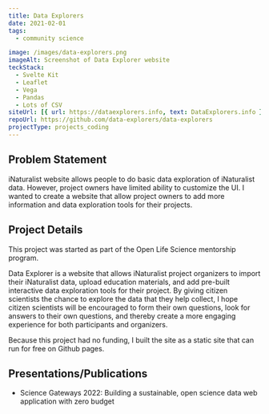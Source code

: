 ```yaml
---
title: Data Explorers
date: 2021-02-01
tags:
  - community science

image: /images/data-explorers.png
imageAlt: Screenshot of Data Explorer website
teckStack:
  - Svelte Kit
  - Leaflet
  - Vega
  - Pandas
  - Lots of CSV
siteUrl: [{ url: https://dataexplorers.info, text: DataExplorers.info }]
repoUrl: https://github.com/data-explorers/data-explorers
projectType: projects_coding
---
```


## Problem Statement

iNaturalist website allows people to do basic data exploration of iNaturalist data. However, project owners have limited ability to customize the UI. I wanted to create a website that allow project owners to add more information and data exploration tools for their projects.

## Project Details

This project was started as part of the Open Life Science mentorship program.

Data Explorer is a website that allows iNaturalist project organizers to import their iNaturalist data, upload education materials, and add pre-built interactive data exploration tools for their project. By giving citizen scientists the chance to explore the data that they help collect, I hope citizen scientists will be encouraged to form their own questions, look for answers to their own questions, and thereby create a more engaging experience for both participants and organizers.

Because this project had no funding, I built the site as a static site that can run for free on Github pages.

## Presentations/Publications

- Science Gateways 2022: Building a sustainable, open science data web application with zero budget
